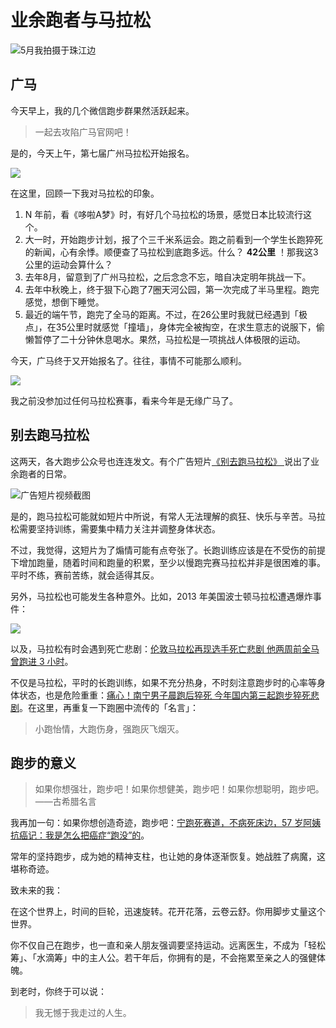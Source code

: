 # 业余跑者与马拉松

![5月我拍摄于珠江边](C:/My/1-BinaryFiles/9-MarkdownFileImages/20200719194109.jpg)

## 广马

今天早上，我的几个微信跑步群果然活跃起来。

> 一起去攻陷广马官网吧！

是的，今天上午，第七届广州马拉松开始报名。

![](C:/My/1-BinaryFiles/9-MarkdownFileImages/20200719194120.jpg)

在这里，回顾一下我对马拉松的印象。

1. N 年前，看《哆啦A梦》时，有好几个马拉松的场景，感觉日本比较流行这个。
2. 大一时，开始跑步计划，报了个三千米系运会。跑之前看到一个学生长跑猝死的新闻，心有余悸。顺便查了马拉松到底跑多远。什么？ **42公里** ！那我这3公里的运动会算什么？
3. 去年8月，留意到了广州马拉松，之后念念不忘，暗自决定明年挑战一下。
4. 去年中秋晚上，终于狠下心跑了7圈天河公园，第一次完成了半马里程。跑完感觉，想倒下睡觉。
5. 最近的端午节，跑完了全马的距离。不过，在26公里时我就已经遇到「极点」，在35公里时就感觉「撞墙」，身体完全被掏空，在求生意志的说服下，偷懒暂停了二十分钟休息喝水。果然，马拉松是一项挑战人体极限的运动。

今天，广马终于又开始报名了。往往，事情不可能那么顺利。

![](C:/My/1-BinaryFiles/9-MarkdownFileImages/20200719194130.png)

我之前没参加过任何马拉松赛事，看来今年是无缘广马了。

## 别去跑马拉松

这两天，各大跑步公众号也连连发文。有个广告短片[《别去跑马拉松》 ](https://v.qq.com/x/page/i06228y5r5z.html)说出了业余跑者的日常。

![广告短片视频截图](C:/My/1-BinaryFiles/9-MarkdownFileImages/20200719194141.jpg)

是的，跑马拉松可能就如短片中所说，有常人无法理解的疯狂、快乐与辛苦。马拉松需要坚持训练，需要集中精力关注并调整身体状态。

不过，我觉得，这短片为了煽情可能有点夸张了。长跑训练应该是在不受伤的前提下增加跑量，随着时间和跑量的积累，至少以慢跑完赛马拉松并非是很困难的事。平时不练，赛前苦练，就会适得其反。

另外，马拉松也可能发生各种意外。比如，2013 年美国波士顿马拉松遭遇爆炸事件：

![](C:/My/1-BinaryFiles/9-MarkdownFileImages/20200719194155.jpg)

以及，马拉松有时会遇到死亡悲剧：[伦敦马拉松再现选手死亡悲剧 他两周前全马曾跑进 3 小时](https://mp.weixin.qq.com/s/2kLvSvZkAVE13XCpXTa1JQ)。

不仅是马拉松，平时的长跑训练，如果不充分热身，不时刻注意跑步时的心率等身体状态，也是危险重重：[痛心！南宁男子晨跑后猝死 今年国内第三起跑步猝死悲剧](https://mp.weixin.qq.com/s/SuphE-gVgOUnsZL1zBw4GA)。在这里，再重复一下跑圈中流传的「名言」：

> 小跑怡情，大跑伤身，强跑灰飞烟灭。

## 跑步的意义

> 如果你想强壮，跑步吧！如果你想健美，跑步吧！如果你想聪明，跑步吧。——古希腊名言

我再加一句：如果你想创造奇迹，跑步吧：[宁跑死赛道，不病死床边，57 岁阿姨抗癌记：我是怎么把癌症“跑没”的](https://mp.weixin.qq.com/s?__biz=MzIwOTAwOTU0OA==&mid=2676189778&idx=1&sn=eb52b6dcdb60df491e473f0aa37cbfcb&chksm=8d0da4b1ba7a2da7db39ee1d9980e177844195fece9cc3cfa32894704296cdf27c3f1cbece26&mpshare=1&scene=1&srcid=0630pOjrwZcEzO0dMDiMSxiZ#rd)。

常年的坚持跑步，成为她的精神支柱，也让她的身体逐渐恢复。她战胜了病魔，这堪称奇迹。

致未来的我：

在这个世界上，时间的巨轮，迅速旋转。花开花落，云卷云舒。你用脚步丈量这个世界。

你不仅自己在跑步，也一直和亲人朋友强调要坚持运动。远离医生，不成为「轻松筹」、「水滴筹」中的主人公。若干年后，你拥有的是，不会拖累至亲之人的强健体魄。

到老时，你终于可以说：

> 我无憾于我走过的人生。

